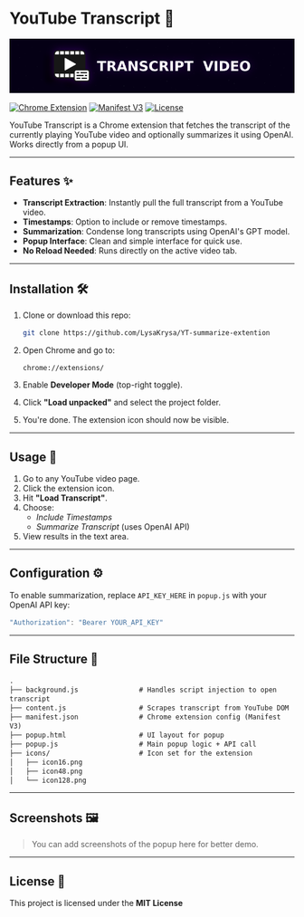 # YouTube Transcript 📄  
![YouTube Transcript Banner](./Assets/Banner.png)

[![Chrome Extension](https://img.shields.io/badge/Chrome-Extension-brightgreen.svg)](https://chrome.google.com/webstore)
[![Manifest V3](https://img.shields.io/badge/Manifest-v3-blue.svg)](https://developer.chrome.com/docs/extensions/mv3/)
[![License](https://img.shields.io/badge/license-MIT-green.svg)](LICENSE)

YouTube Transcript is a Chrome extension that fetches the transcript of the currently playing YouTube video and optionally summarizes it using OpenAI. Works directly from a popup UI.

---

## Features ✨

- **Transcript Extraction**: Instantly pull the full transcript from a YouTube video.
- **Timestamps**: Option to include or remove timestamps.
- **Summarization**: Condense long transcripts using OpenAI's GPT model.
- **Popup Interface**: Clean and simple interface for quick use.
- **No Reload Needed**: Runs directly on the active video tab.

---

## Installation 🛠️

1. Clone or download this repo:
   ```bash
   git clone https://github.com/LysaKrysa/YT-summarize-extention
   ```

2. Open Chrome and go to:
   ```
   chrome://extensions/
   ```

3. Enable **Developer Mode** (top-right toggle).

4. Click **"Load unpacked"** and select the project folder.

5. You're done. The extension icon should now be visible.

---

## Usage 📖

1. Go to any YouTube video page.
2. Click the extension icon.
3. Hit **"Load Transcript"**.
4. Choose:
   - *Include Timestamps*
   - *Summarize Transcript* (uses OpenAI API)
5. View results in the text area.

---

## Configuration ⚙️

To enable summarization, replace `API_KEY_HERE` in `popup.js` with your OpenAI API key:

```js
"Authorization": "Bearer YOUR_API_KEY"
```

---

## File Structure 📂

```plaintext
.
├── background.js               # Handles script injection to open transcript
├── content.js                  # Scrapes transcript from YouTube DOM
├── manifest.json               # Chrome extension config (Manifest V3)
├── popup.html                  # UI layout for popup
├── popup.js                    # Main popup logic + API call
├── icons/                      # Icon set for the extension
│   ├── icon16.png
│   ├── icon48.png
│   └── icon128.png
```

---

## Screenshots 🖼️

> You can add screenshots of the popup here for better demo.

---

## License 📝

This project is licensed under the **MIT License**
